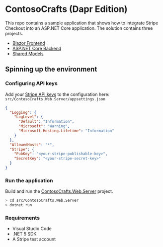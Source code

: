 # ContosoCrafts (Dapr Edition)

This repo contains a sample application that shows how to integrate Stripe Checkout into an ASP.NET Core application. The solution contains three projects.

- [Blazor Frontend](src/ContosoCrafts.Web.Client)
- [ASP.NET Core Backend](src/ContosoCrafts.Web.Server)
- [Shared Models](src/ContosoCrafts.Web.Shared)

## Spinning up the environment
### Configuring API keys

Add your [Stripe API keys](https://dashboard.stripe.com/test/apikeys) to the configuration here: `src/ContosoCrafts.Web.Server/appsettings.json`

```json
{
  "Logging": {
    "LogLevel": {
      "Default": "Information",
      "Microsoft": "Warning",
      "Microsoft.Hosting.Lifetime": "Information"
    }
  },
  "AllowedHosts": "*",
  "Stripe": {
    "PubKey": "<your-stripe-publishable-key>",
    "SecretKey": "<your-stripe-secret-key>"
  }
}
```

### Run the application
Build and run the [ContosoCrafts.Web.Server](src/ContosoCrafts.Web.Server) project.

```bash
> cd src/ContosoCrafts.Web.Server
> dotnet run
```

### Requirements

- Visual Studio Code
- .NET 5 SDK
- A Stripe test account
